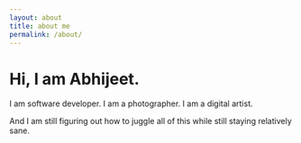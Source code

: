 ```yaml
---
layout: about
title: about me
permalink: /about/
---
```


# Hi, I am Abhijeet.

I am software developer. I am a photographer. I am a digital artist.

And I am still figuring out how to juggle all of this while still staying
relatively sane.
